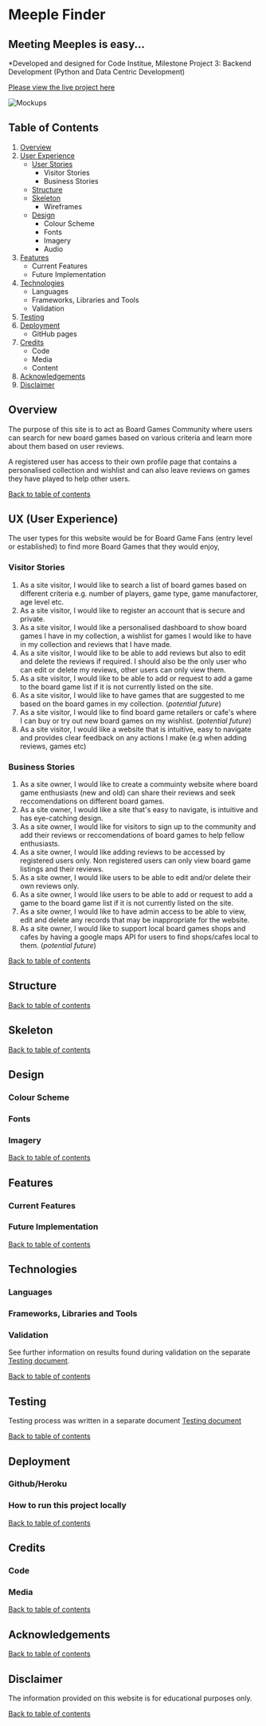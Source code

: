 # Meeple Finder
## Meeting Meeples is easy...

*Developed and designed for Code Institue, Milestone Project 3: Backend Development (Python and Data Centric Development)

[Please view the live project here](#)

![Mockups]()

## Table of Contents

1. [Overview](#overview)
2. [User Experience](#ux-(user-experience))
    - [User Stories](#user-stories)
        - Visitor Stories
        - Business Stories
    - [Structure](#structure)
    - [Skeleton](#skeleton)
        - Wireframes
    - [Design](#design)
        - Colour Scheme
        - Fonts
        - Imagery
        - Audio
3. [Features](#features)
    - Current Features
    - Future Implementation
4. [Technologies](#technologies)
    - Languages
    - Frameworks, Libraries and Tools
    - Validation
5. [Testing](#testing)
6. [Deployment](#deployment)
    - GitHub pages
7. [Credits](#credits)
    - Code
    - Media
    - Content
8. [Acknowledgements](#acknowledgements)
9. [Disclaimer](#disclaimer)

## Overview

The purpose of this site is to act as Board Games Community where users can search for new board games based on various criteria and learn more about them based on user reviews. 

A registered user has access to their own profile page that contains a personalised collection and wishlist and can also leave reviews on games they have played to help other users.

[Back to table of contents](#table-of-contents)

## UX (User Experience)

The user types for this website would be for Board Game Fans (entry level or established) to find more Board Games that they would enjoy, 

### Visitor Stories
1. As a site visitor, I would like to search a list of board games based on different criteria e.g. number of players, game type, game manufactorer, age level etc.
2. As a site visitor, I would like to register an account that is secure and private.
3. As a site visitor, I would like a personalised dashboard to show board games I have in my collection, a wishlist for games I would like to have in my collection and reviews that I have made.
4. As a site visitor, I would like to be able to add reviews but also to edit and delete the reviews if required. I should also be the only user who can edit or delete my reviews, other users can only view them.
5. As a site visitor, I would like to be able to add or request to add a game to the board game list if it is not currently listed on the site.
6. As a site visitor, I would like to have games that are suggested to me based on the board games in my collection. (*potential future*)
7. As a site visitor, I would like to find board game retailers or cafe's where I can buy or try out new board games on my wishlist.  (*potential future*)
8. As a site visitor, I would like a website that is intuitive, easy to navigate and provides clear feedback on any actions I make (e.g when adding reviews, games etc)


### Business Stories
1. As a site owner, I would like to create a commuinty website where board game enthusiasts (new and old) can share their reviews and seek reccomendations on different board games.
2. As a site owner, I would like a site that's easy to navigate, is intuitive and has eye-catching design.
3. As a site owner, I would like for visitors to sign up to the community and add their reviews or reccomendations of board games to help fellow enthusiasts.
4. As a site owner, I would like adding reviews to be accessed by registered users only. Non registered users can only view board game listings and their reviews.
5. As a site owner, I would like users to be able to edit and/or delete their own reviews only.
6. As a site owner, I would like users to be able to add or request to add a game to the board game list if it is not currently listed on the site.
7. As a site owner, I would like to have admin access to be able to view, edit and delete any records that may be inappropriate for the website.
8. As a site owner, I would like to support local board games shops and cafes by having a google maps API for users to find shops/cafes local to them. (*potential future*)

[Back to table of contents](#table-of-contents)

## Structure

[Back to table of contents](#table-of-contents)

## Skeleton

[Back to table of contents](#table-of-contents)

## Design

### Colour Scheme
### Fonts
### Imagery

[Back to table of contents](#table-of-contents)

## Features

### Current Features
### Future Implementation

[Back to table of contents](#table-of-contents)

## Technologies

### Languages
### Frameworks, Libraries and Tools
### Validation

See further information on results found during validation on the separate [Testing document]().

[Back to table of contents](#table-of-contents)

## Testing

Testing process was written in a separate document [Testing document]()

[Back to table of contents](#table-of-contents)

## Deployment

### Github/Heroku
### How to run this project locally

[Back to table of contents](#table-of-contents)

## Credits

### Code
### Media

[Back to table of contents](#table-of-contents)

## Acknowledgements

[Back to table of contents](#table-of-contents)

## Disclaimer

The information provided on this website is for educational purposes only.

[Back to table of contents](#table-of-contents)
